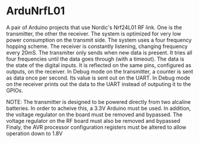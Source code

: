 ArduNrfL01
==========

A pair of Arduino projects that use Nordic's Nrf24L01 RF link. One is the transmitter, the other the receiver. 
The system is optimized for very low power consumption on the transmit side. 
The system uses a four frequency hopping scheme. The receiver is constantly listening, changing frequency every 20mS.
The transmiter only sends when new data is present. It tries all four frequencies until the data goes through (with a timeout).
The data is the state of the digital inputs. It is reflected on the same pins, configured as outputs, on the receiver.
In Debug mode on the transmitter, a counter is sent as data once per second. Its value is sent out on the UART.
In Debug mode on the receiver prints out the data to the UART instead of outputing it to the GPIOs.

NOTE: The transmitter is designed to be powered directly from two alcaline batteries. In order to acheive this, a 3.3V 
      Arduino must be used. In addition, the voltage regulator on the board must be removed and bypassed.
      The voltage regulator on the RF board must also be removed and bypassed
      Finaly, the AVR processor configuration registers must be altered to allow operation down to 1.8V

